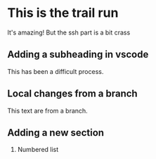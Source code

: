# This is the trail run


It's amazing! But the ssh part is a bit crass

## Adding a subheading in vscode

This has been a difficult process.

## Local changes from a branch

This text are from a branch.


## Adding a new section 

1. Numbered list

